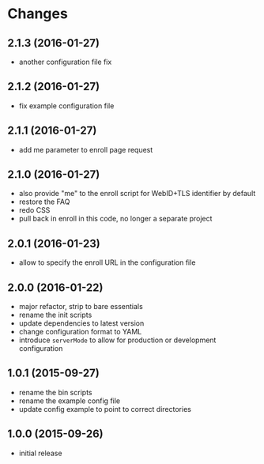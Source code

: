 # Changes

## 2.1.3 (2016-01-27)
- another configuration file fix

## 2.1.2 (2016-01-27)
- fix example configuration file

## 2.1.1 (2016-01-27)
- add me parameter to enroll page request

## 2.1.0 (2016-01-27)
- also provide "me" to the enroll script for WebID+TLS identifier by 
  default
- restore the FAQ
- redo CSS
- pull back in enroll in this code, no longer a separate project

## 2.0.1 (2016-01-23)
- allow to specify the enroll URL in the configuration file

## 2.0.0 (2016-01-22)
- major refactor, strip to bare essentials
- rename the init scripts
- update dependencies to latest version
- change configuration format to YAML
- introduce `serverMode` to allow for production or development configuration

## 1.0.1 (2015-09-27)
- rename the bin scripts
- rename the example config file
- update config example to point to correct directories

## 1.0.0 (2015-09-26)
- initial release
